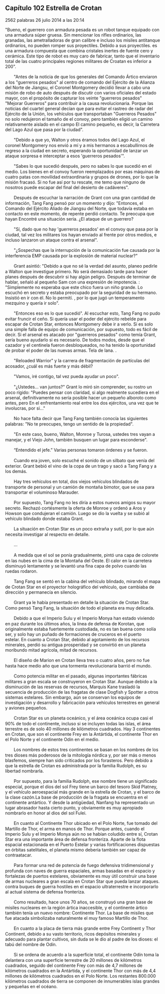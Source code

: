 
## Capítulo 102 Estrella de Crotan


2562 palabras
26 julio 2014 a las 20:14


"Bueno, el guerrero con armadura pesada es un robot tanque equipado con una armadura súper gruesa. Sin mencionar los rifles ordinarios, las granadas, las ametralladoras de gran calibre e incluso los misiles antitanque ordinarios, no pueden romper sus proyectiles. Debido a sus proyectiles. es una armadura compuesta que combina cristales inertes de fuente cero y cerámica. Este tipo de robot es muy caro de fabricar, tanto que el inventario total de las cuatro principales regiones militares de Croatan es inferior a 200".

　　"Antes de la noticia de que los generales del Comando Ártico enviaron a los "guerreros pesados" al centro de comando del Ejército de la Alianza del Norte de Jiangsu, el Coronel Montgomery decidió llevar a cabo una misión de robo de auto después de discutir con varios oficiales del estado mayor, con el propósito de capturar los veinte "guerreros pesados" "Mejorar Guerreros" para contribuir a la causa revolucionaria. Porque las noticias del cuartel general decían que para evitar el rastreo de radar del Ejército de la Unión, los vehículos que transportaban "Guerreros Pesados" no solo redujeron el tamaño de el convoy, pero también eligió un camino relativamente aislado en el campo El camino pequeño, es decir, la Carretera del Lago Azul que pasa por la ciudad".

　　"Debido a que yo, Walton y otros éramos todos del Lago Azul, el coronel Montgomery nos envió a mí y a mis hermanos a escabullirnos de regreso a la ciudad en secreto, esperando la oportunidad de lanzar un ataque sorpresa e interceptar a esos 'guerreros pesados'".

　　"Sabes lo que sucedió después, pero no sabes lo que sucedió en el medio. Los bienes en el convoy fueron reemplazados por esas máquinas de cuatro patas con movilidad extraordinaria y grupos de drones, por lo que la misión fracasó. Si no fue así por tu rescate, me temo que ninguno de nosotros puede escapar del final del desierto de cadáveres".

　　Después de escuchar la narración de Grant con una gran cantidad de información, Tang Fang pensó por un momento y dijo: "Entonces, el Comando del Ejército Aliado de Jiangsu del Norte, que todavía estaba en contacto en este momento, de repente perdió contacto. Te preocupa que hayan Encontré una situación seria. ¿El ataque de un guerrero?

　　"Sí, dado que no hay 'guerreros pesados' en el convoy que pasa por la ciudad, tal vez los militares los hayan enviado al frente por otros medios, e incluso lanzaron un ataque contra el arsenal".

　　"¿Sospechas que la interrupción de la comunicación fue causada por la interferencia EMP causada por la explosión de material nuclear?"

　　Grant asintió: "Debido a que no sé la verdad del asunto, planeo pedirle a Walton que investigue primero. No será demasiado tarde para hacer planes después de descubrir si hay algún peligro. Después de terminar de hablar, señaló al pequeño Sam con una expresión de impotencia. : "Simplemente no esperaba que este chico fuera un niño grande. Lo escuchó en secreto y estaba preocupado por la seguridad de su hermano. Insistió en ir con él. No lo permití. , por lo que jugó un temperamento mezquino y quería ir solo".

　　"Entonces eso es lo que sucedió". Al escuchar esto, Tang Fang no pudo evitar fruncir el ceño. Si quería usar el poder del ejército rebelde para escapar de Crotan Star, entonces Montgomery debe ir a verlo. Si es solo una simple falla de equipo de comunicación, por supuesto, todo es fácil de decir. Si el arsenal es atacado por "guerreros pesados" como temía Grant, sería bueno ayudarlo si es necesario. De todos modos, desde que el cazador y el centinela fueron desbloqueados, no ha tenido la oportunidad de probar el poder de las nuevas armas. Tela de lana. .

　　"Reloaded Warrior" y la carrera de fragmentación de partículas del acosador, ¿cuál es más fuerte y más débil?

　　"Vamos, iré contigo, tal vez pueda ayudar un poco".

　　"¿Ustedes... van juntos?" Grant lo miró sin comprender, su rostro un poco rígido: "Puedes pensar con claridad, si algo realmente sucediera en el arsenal, definitivamente no sería posible hacer un pequeño alboroto como antes, pero En el enfrentamiento real entre los dos ejércitos, una vez que te involucras, por si..."

　　No hace falta decir que Tang Fang también conocía las siguientes palabras: "No te preocupes, tengo un sentido de la propiedad".

　　"En este caso, bueno, Walton, Monroe y Turosa, ustedes tres vayan a manejar, y el Viejo John, también busquen un lugar para esconderse".

　　“Entendido el jefe.” Varias personas tomaron órdenes y se fueron.

　　Cuando era joven, solo escuché el sonido de un silbato que venía del exterior. Grant bebió el vino de la copa de un trago y sacó a Tang Fang y a los demás.

　　Hay tres vehículos en total, dos viejos vehículos blindados de transporte de personal y un camión de montaña bimotor, que se usa para transportar el voluminoso Marauder.

　　Por supuesto, Tang Fang no les diría a estos nuevos amigos su mayor secreto. Rechazó cortésmente la oferta de Monroe y ordenó a Aros y Howson que condujeran el camión. Luego se dio la vuelta y se subió al vehículo blindado donde estaba Grant.

　　La situación en Crotan Star es un poco extraña y sutil, por lo que aún necesita investigar al respecto en detalle.

　　...

　　A medida que el sol se ponía gradualmente, pintó una capa de colorete en las nubes en la cima de la Montaña del Oeste. El calor en la carretera disminuyó lentamente y se levantó una fina capa de polvo cuando las ruedas rodaron.

　　Tang Fang se sentó en la cabina del vehículo blindado, mirando el mapa de Crotan Star en el proyector holográfico del vehículo, que cambiaba de dirección y permanecía en silencio.

　　Grant ya le había presentado en detalle la situación de Crotan Star. Como pensó Tang Fang, la situación de todo el planeta era muy delicada.

　　Debido a que el Imperio Sulu y el Imperio Monya han estado viviendo en paz durante los últimos años, la línea de defensa de Korotan, que originalmente estaba fuertemente custodiada, no es tan buena como solía ser, y solo hay un puñado de formaciones de cruceros en el puerto estelar. En cuanto a Crotan Star, debido al agotamiento de los recursos minerales, perdió su antigua prosperidad y se convirtió en un planeta moribundo mitad agrícola, mitad de recursos.

　　El diseño de Marion en Crotan lleva tres o cuatro años, pero no fue hasta hace medio año que una tormenta revolucionaria barrió el mundo.

　　Como potencia militar en el pasado, algunas importantes fábricas militares a gran escala se construyeron en Crotan Star. Aunque debido a la disminución de las reservas de recursos, Marquis Kane trasladó la secuencia de producción de las fragatas de clase Dogfish y Spotter a otros sistemas estelares. Sin embargo, aún se conservan los equipos de investigación y desarrollo y fabricación para vehículos terrestres en general y aviones pequeños.

　　Crotan Star es un planeta oceánico, y el área oceánica ocupa casi el 90% de todo el continente, incluso si se incluyen todas las islas, el área terrestre es de solo 40 millones de kilómetros cuadrados. Hay 3 continentes en Crotan, que son el continente Frey en la Antártida, el continente Thor en el Polo Norte y el continente Odin en el medio.

　　Los nombres de estos tres continentes se basan en los nombres de los tres dioses más poderosos de la mitología nórdica y, por ser más o menos blasfemos, siempre han sido criticados por los forasteros. Pero debido a que la estrella de Crotan es administrada por la familia Rudolph, es su libertad nombrarla.

　　Por supuesto, para la familia Rudolph, ese nombre tiene un significado especial, porque el dios del sol Frey tiene un barco del tesoro Skid Platney, y el vehículo aeroespacial más grande en la estrella de Crotan, y el barco de la clase cazón.La base de producción de la fragata se encuentra en el continente antártico. Y desde la antigüedad, Nanfang ha representado un lugar abrasador hasta cierto punto, y obviamente es muy apropiado nombrarlo en honor al dios del sol Fulei.

　　En cuanto al Continente Thor ubicado en el Polo Norte, fue tomado del Martillo de Thor, el arma en manos de Thor. Porque antes, cuando el Imperio Sulu y el Imperio Monya aún no se habían coludido entre sí, Crotan Star era una importante área de defensa fronteriza. Aparte de la flota espacial estacionada en el Puerto Estelar y varias fortificaciones dispuestas en órbitas satelitales, el planeta mismo debería también ser capaz de contraatacar.

　　Para formar una red de potencia de fuego defensiva tridimensional y profunda con naves de guerra espaciales, armas basadas en el espacio y fortalezas de puertos estelares, obviamente es muy útil construir una base de armas nucleares a gran escala en Crotan Star que pueda lanzar ataques. contra buques de guerra hostiles en el espacio ultraterrestre e incorporarlo al actual sistema de defensa fronteriza.

　　Como resultado, hace unos 70 años, se construyó una gran base de misiles nucleares en la región ártica inaccesible, y el continente ártico también tenía un nuevo nombre: Continente Thor. La base de misiles que fue atacada simbolizaba naturalmente el muy famoso Martillo de Thor.

　　En cuanto a la placa de tierra más grande entre Frey Continent y Thor Continent, debido a su vasto territorio, ricos depósitos minerales y adecuado para plantar cultivos, sin duda se le dio al padre de los dioses: el tabú del nombre de Odín.

　　Si se ordena de acuerdo a la superficie total, el continente Odín toma la delantera con una superficie terrestre de 20 millones de kilómetros cuadrados, seguido del continente Frey con más de 4,7 millones de kilómetros cuadrados en la Antártida, y el continente Thor con más de 4,4 millones de kilómetros cuadrados en el Polo Norte. Los restantes 800.000 kilómetros cuadrados de tierra se componen de innumerables islas grandes y pequeñas en el océano.